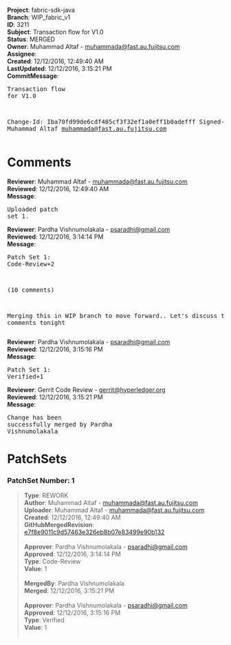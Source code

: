 <strong>Project</strong>: fabric-sdk-java<br><strong>Branch</strong>: WIP_fabric_v1<br><strong>ID</strong>: 3211<br><strong>Subject</strong>: Transaction flow for V1.0<br><strong>Status</strong>: MERGED<br><strong>Owner</strong>: Muhammad Altaf - muhammada@fast.au.fujitsu.com<br><strong>Assignee</strong>:<br><strong>Created</strong>: 12/12/2016, 12:49:40 AM<br><strong>LastUpdated</strong>: 12/12/2016, 3:15:21 PM<br><strong>CommitMessage</strong>:<br><pre>Transaction flow for V1.0

Change-Id: Iba70fd99de6cdf485cf3f32ef1a0eff1b0adefff
Signed-off-by: Muhammad Altaf <muhammada@fast.au.fujitsu.com>
</pre><h1>Comments</h1><strong>Reviewer</strong>: Muhammad Altaf - muhammada@fast.au.fujitsu.com<br><strong>Reviewed</strong>: 12/12/2016, 12:49:40 AM<br><strong>Message</strong>: <pre>Uploaded patch set 1.</pre><strong>Reviewer</strong>: Pardha Vishnumolakala - psaradhi@gmail.com<br><strong>Reviewed</strong>: 12/12/2016, 3:14:14 PM<br><strong>Message</strong>: <pre>Patch Set 1: Code-Review+2

(10 comments)

Merging this in WIP branch to move forward.. Let's discuss the comments tonight</pre><strong>Reviewer</strong>: Pardha Vishnumolakala - psaradhi@gmail.com<br><strong>Reviewed</strong>: 12/12/2016, 3:15:16 PM<br><strong>Message</strong>: <pre>Patch Set 1: Verified+1</pre><strong>Reviewer</strong>: Gerrit Code Review - gerrit@hyperledger.org<br><strong>Reviewed</strong>: 12/12/2016, 3:15:21 PM<br><strong>Message</strong>: <pre>Change has been successfully merged by Pardha Vishnumolakala</pre><h1>PatchSets</h1><h3>PatchSet Number: 1</h3><blockquote><strong>Type</strong>: REWORK<br><strong>Author</strong>: Muhammad Altaf - muhammada@fast.au.fujitsu.com<br><strong>Uploader</strong>: Muhammad Altaf - muhammada@fast.au.fujitsu.com<br><strong>Created</strong>: 12/12/2016, 12:49:40 AM<br><strong>GitHubMergedRevision</strong>: [e7f8e9011c9d57463e326eb8b07e83499e90b132](https://github.com/hyperledger/fabric-sdk-java/commit/e7f8e9011c9d57463e326eb8b07e83499e90b132)<br><br><strong>Approver</strong>: Pardha Vishnumolakala - psaradhi@gmail.com<br><strong>Approved</strong>: 12/12/2016, 3:14:14 PM<br><strong>Type</strong>: Code-Review<br><strong>Value</strong>: 1<br><br><strong>MergedBy</strong>: Pardha Vishnumolakala<br><strong>Merged</strong>: 12/12/2016, 3:15:21 PM<br><br><strong>Approver</strong>: Pardha Vishnumolakala - psaradhi@gmail.com<br><strong>Approved</strong>: 12/12/2016, 3:15:16 PM<br><strong>Type</strong>: Verified<br><strong>Value</strong>: 1<br><br></blockquote>